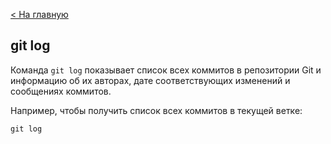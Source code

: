 [< На главную ](./readme.md)


## git log


Команда `git log` показывает список всех коммитов в репозитории Git и информацию об их авторах, дате соответствующих изменений и сообщениях коммитов.

Например, чтобы получить список всех коммитов в текущей ветке:

```
git log
```